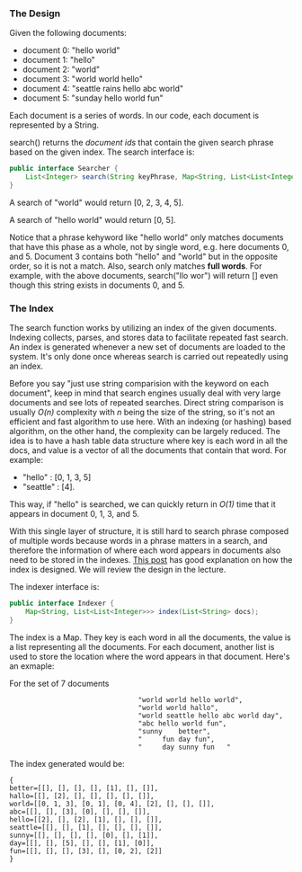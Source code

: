 ### The Design

Given the following documents:

 - document 0: "hello world"
 - document 1: "hello"
 - document 2: "world"
 - document 3: "world world hello"
 - document 4: "seattle rains hello abc world"
 - document 5: "sunday hello world fun"

Each document is a series of words. In our code, each document is represented by a String.

search() returns the *document ids* that contain the given search phrase based on the given index. The search interface is:

```java
public interface Searcher {
    List<Integer> search(String keyPhrase, Map<String, List<List<Integer>>> indexes);
}
````

A search of "world" would return [0, 2, 3, 4, 5].

A search of "hello world" would return [0, 5].

Notice that a phrase kehyword like "hello world" only matches documents that have this phase as a whole, not by single word, e.g. here documents 0, and 5. Document 3 contains both "hello" and "world" but in the opposite order, so it is not a match. Also, search only matches **full words**. For example, with the above documents, search("llo wor") will return [] even though this string exists in documents 0, and 5.

### The Index

The search function works by utilizing an index of the given documents. Indexing collects, parses, and stores data to facilitate repeated fast search. An index is generated whenever a new set of documents are loaded to the system. It's only done once whereas search is carried out repeatedly using an index.

Before you say "just use string comparision with the keyword on each document", keep in mind that search engines usually deal with very large documents and see lots of repeated searches. Direct string comparison is usually *O(n)* complexity with *n* being the size of the string, so it's not an efficient and fast algorithm to use here. With an indexing (or hashing) based algorithm, on the other hand, the complexity can be largely reduced. The idea is to have a hash table data structure where key is each word in all the docs, and value is a vector of all the documents that contain that word. For example:

- "hello" : \[0, 1, 3, 5\]
- "seattle" : \[4\].

This way, if "hello" is searched, we can quickly return in *O(1)* time that it appears in document 0, 1, 3, and 5.

With this single layer of structure, it is still hard to search phrase composed of multiple words because words in a phrase matters in a search, and therefore the information of where each word appears in documents also need to be stored in the indexes. [This post](http://www.ardendertat.com/2011/05/30/how-to-implement-a-search-engine-part-1-create-index/) has good explanation on how the index is designed. We will review the design in the lecture.

The indexer interface is:

```java
public interface Indexer {
    Map<String, List<List<Integer>>> index(List<String> docs);
}
```

The index is a Map. They key is each word in all the documents, the value is a list representing all the documents. For each document, another list is used to store the location where the word appears in that document. Here's an exmaple:

For the set of 7 documents

```
                                "world world hello world",
                                "world world hallo",
                                "world seattle hello abc world day",
                                "abc hello world fun",
                                "sunny    better",
                                "     fun day fun",
                                "     day sunny fun   "
```

The index generated would be:

```
{
better=[[], [], [], [], [1], [], []], 
hallo=[[], [2], [], [], [], [], []], 
world=[[0, 1, 3], [0, 1], [0, 4], [2], [], [], []], 
abc=[[], [], [3], [0], [], [], []], 
hello=[[2], [], [2], [1], [], [], []], 
seattle=[[], [], [1], [], [], [], []], 
sunny=[[], [], [], [], [0], [], [1]], 
day=[[], [], [5], [], [], [1], [0]], 
fun=[[], [], [], [3], [], [0, 2], [2]]
}
```

